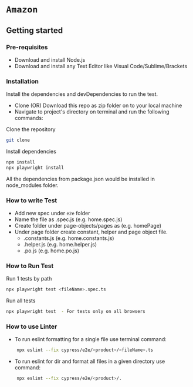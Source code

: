 # `Amazon`

## Getting started

### Pre-requisites
* Download and install Node.js
* Download and install any Text Editor like Visual Code/Sublime/Brackets

### Installation

Install the dependencies and devDependencies to run the test.

- Clone (OR) Download this repo as zip folder on to your local machine
- Navigate to project's directory on terminal and run the following commands:

Clone the repository

```bash
git clone 
```

Install dependencies

```bash
npm install
npx playwright install
```

All the dependencies from package.json would be installed in node_modules folder.

### How to write Test
* Add new spec under `e2e` folder
* Name the file as <testname>.spec.js (e.g. home.spec.js)
* Create folder under page-objects/pages as <page-name> (e.g. homePage)
* Under page folder create constant, helper and page object file.
    * <page-name>.constants.js (e.g. home.constants.js)
    * <page-name>.helper.js (e.g. home.helper.js)
    * <page-name>.po.js (e.g. home.po.js)

### How to Run Test

Run 1 tests by path

```bash
npx playwright test <fileName>.spec.ts 
```

Run all tests 

```bash
npx playwright test  - For tests only on all browsers
```

### How to use Linter

* To run eslint formatting for a single file use terminal command:
```bash
    npx eslint --fix cypress/e2e/<product>/<fileName>.ts
```

* To run eslint for dir and format all files in a given directory use command:
```bash
    npx eslint --fix cypress/e2e/<product>/.
```
